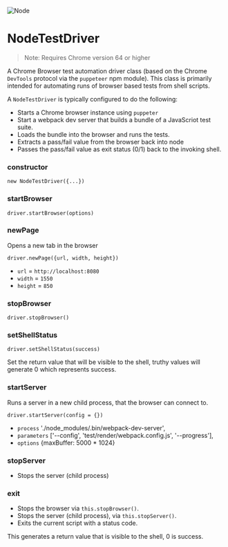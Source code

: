 <p class="badges">
  <img src="https://img.shields.io/badge/Node.js-v8.0-blue.svg?style=flat-square" alt="Node" />
</p>

# NodeTestDriver

> Note: Requires Chrome version 64 or higher

A Chrome Browser test automation driver class (based on the Chrome `DevTools` protocol via the `puppeteer` npm module). This class is primarily intended for automating runs of browser based tests from shell scripts.

A `NodeTestDriver` is typically configured to do the following:
* Starts a Chrome browser instance using `puppeter`
* Start a webpack dev server that builds a bundle of a JavaScriot test suite.
* Loads the bundle into the browser and runs the tests.
* Extracts a pass/fail value from the browser back into node
* Passes the pass/fail value as exit status (0/1) back to the invoking shell.



### constructor

`new NodeTestDriver({...})`


### startBrowser

`driver.startBrowser(options)`


### newPage

Opens a new tab in the browser

`driver.newPage({url, width, height})`

* `url` = `http://localhost:8080`
* `width` = `1550`
* `height` = `850`


### stopBrowser

`driver.stopBrowser()`


### setShellStatus

`driver.setShellStatus(success)`

Set the return value that will be visible to the shell, truthy values will generate 0 which represents success.


### startServer

Runs a server in a new child process, that the browser can connect to.

`driver.startServer(config = {})`

* `process` './node_modules/.bin/webpack-dev-server',
* `parameters` ['--config', 'test/render/webpack.config.js', '--progress'],
* `options` {maxBuffer: 5000 * 1024}


### stopServer

* Stops the server (child process)


### exit

* Stops the browser via `this.stopBrowser()`.
* Stops the server (child process), via `this.stopServer()`.
* Exits the current script with a status code.

This generates a return value that is visible to the shell, 0 is success.

